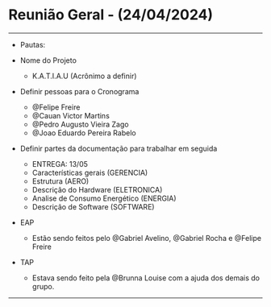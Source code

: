 # Reunião Geral - (24/04/2024)

___________________________________________________________________________________

- Pautas:

- Nome do Projeto
    - K.A.T.I.A.U (Acrônimo a definir)
- Definir pessoas para o Cronograma
    - @Felipe Freire
    - @Cauan Victor Martins
    - @Pedro Augusto Vieira Zago
    - @Joao Eduardo Pereira Rabelo
- Definir partes da documentação para trabalhar em seguida
    - ENTREGA: 13/05
    - Características gerais (GERENCIA)
    - Estrutura (AERO)
    - Descrição do Hardware (ELETRONICA)
    - Analise de Consumo Energético (ENERGIA)
    - Descrição de Software (SOFTWARE)
- EAP
    - Estão sendo feitos pelo @Gabriel Avelino, @Gabriel Rocha e @Felipe Freire
- TAP
    - Estava sendo feito pela @Brunna Louise com a ajuda dos demais do grupo.

___________________________________________________________________________________